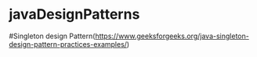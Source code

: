 # javaDesignPatterns

#Singleton design Pattern(https://www.geeksforgeeks.org/java-singleton-design-pattern-practices-examples/)
